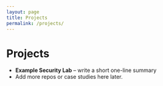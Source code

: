 ```yaml
---
layout: page
title: Projects
permalink: /projects/
---
```

# Projects

- **Example Security Lab** – write a short one-line summary  
- Add more repos or case studies here later.
